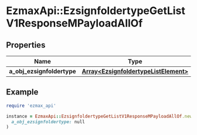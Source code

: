 # EzmaxApi::EzsignfoldertypeGetListV1ResponseMPayloadAllOf

## Properties

| Name | Type | Description | Notes |
| ---- | ---- | ----------- | ----- |
| **a_obj_ezsignfoldertype** | [**Array&lt;EzsignfoldertypeListElement&gt;**](EzsignfoldertypeListElement.md) |  |  |

## Example

```ruby
require 'ezmax_api'

instance = EzmaxApi::EzsignfoldertypeGetListV1ResponseMPayloadAllOf.new(
  a_obj_ezsignfoldertype: null
)
```

